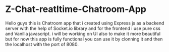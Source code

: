 # Z-Chat-reatltime-Chatroom-App
Hello guys this is Chatroom app that i created using Express js as a backend server with the help of Socket.io library and for the frontend i use pure css and 
Vanilla javascript. i will be working on UI also to make it more beautiful but for now this app is fully functional you can use it by clonning it and then the localhost with the port of 8080.
